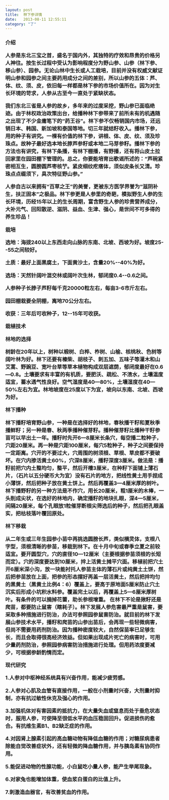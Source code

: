 ```yaml
---
layout: post
title:  林下参详情
date:   2013-08-11 12:55:11
category: "了"
---
```


<h3>
介绍

人参是东北三宝之首，盛名于国内外，其独特的疗效和昂贵的价格另人神往。按生长过程中受认为影响程度分为野山参、山参（林下参、移山参）、园参。无论山林中生长或人工栽培，目前并没有权威文献证明山参和园参之间主要药用成分之间的差别，所以山参的五体：芦、体、纹、须、皮，依旧每一样都是林下参的市场价值所在。因为对生长环境的苛求，人参从古至今一直处于紧缺状态。

我们东北三省是人参的故乡，多年来的过度采挖，野山参已面临绝迹。由于林权政治政策出台，给播种林下参带来了前所未有的机遇随之出现了不少金庸笔下的“药王谷”。林下参不仅畅销国内市场，还远销日本、韩国、新加坡和泰国等地。切三年就结籽收入。播林下参，用的种子有讲究。一棵有价值的林下参，讲根、体、皮、纹、须及珍珠点。故种子最好选本地长脖芦参籽或本地二马芽参籽。播林下参的方法也有讲究，有林下条播，有林下棚播，有野播，还有将山皮土拉回家里在园田棚下管理的。总之，你要能培育出歌谣所述的：“芦碗紧密相互生，圆膀圆芦枣核艼。紧皮细纹疙瘩体，须似皮条长又清。珍珠点点缀须下，具次特征野山参。”

人参自古以来拥有“百草之王”的美誉，更被东方医学界誉为“滋阴补生，扶正固本”之极品。林下参更是人参里的奇葩，模拟野生人参的生长环境，历经15年以上的生长周期，富含野生人参的珍贵营养成分，大补元气、回阳散逆、滋阴、益血、生津、强心，是世间不可多得的养生珍品！

栽培

选地：海拨240以上东西走向山脉的东南、北坡、西坡为好。坡度25--55之间较好。

土质：最好上面黑腐土，下面黄沙土，含量20%--40%为好。

选场：天然针阔叶混交林或阔叶次生林，郁闭度0.4--0.6之间。

人参种子长脖子芦籽每千克20000粒左右，每亩3-6市斤左右。

园田棚栽要全阴棚，离地70公分左右。

收获：三年后可收种子，12--15年可收获。

栽植技术

林地的选择

树龄在20年以上，树种以椴树、白桦、柞树、山榆、核桃秋、色树等阔叶林为好。林下还要有榛柴、胡枝子、刺五加、五味子等灌木和山艾蒿、野豌豆、宽叶台草等草本植物构成双层遮荫，郁闭度最好在0.6—0.8。土壤要求有丰富的有机质，要肥沃、疏松、不渍水，土壤温度适宜，蓄水透气性良好。空气湿度是40—80%，土壤湿度在40—50%左右为宜。林地坡度在25度以下为宜，坡向以东南、北坡、西坡为好。

林下播种

林下播籽培育野山参，一种是在选择好的林地，春秋播干籽和夏秋季播鲜籽；另一种是春、秋两季播种催芽籽。播种催芽籽比播种干籽参苗可以早出土一年。播籽时先开6—8厘米长条穴，每空播二粒种子，穴距20厘米。再一种是穴距100厘米，每穴5粒种子，种子之间要保持一定距离。穴开的不要过大，穴周围的树须根、草根、草皮都不要破坏。在穴内掺活黄土60%，穴深8厘米，播籽深度3厘米。做法是：播籽前把穴内土整均匀，整平，然后开槽3厘米，在种籽下面铺上薄石片，（石片以五分硬币大为宜）没有石片的地方，把线性黄土用手捏成小薄饼，然后把种子放在黄土饼上。然后再覆盖3—4厘米厚的树叶。 林下播野籽的另一种方法是不作穴，用长20厘米，粗1厘米的木棒，一头削成尖状，在选好的林地内，确定播籽的地块扎眼，深4—5厘米，间隔20厘米，每个孔眼放1粒催芽断根尖筛选后的种子，然后把孔眼盖实，把枯枝落叶覆回原处。

林下移栽

从二年生或三年生园参小苗中再挑选圆膀长芦，类似横灵体，支根八字型，须根清晰的参苗，移栽到林下。在十月中旬或春季立夏之前较适宜。要开圆型穴，穴的直径10—12厘米（主要根据参苗须根的长短而定）。穴的深度要达到10厘米，拌上活黄土摊平穴面。移植前把穴土开6厘米深小沟，放一块能衬托人参苗主体的薄石片或纯黄土土饼，然后把参苗放在上面，把参的形态摆好再盖一层活黄土，然后把拌均匀的黑黄土（黑黄土比例4：6）覆盖上，要高于原地面5厘米防止穴土沉实后形成小坑积水料参。覆盖完土以后，再覆盖上5—6厘米厚树叶。有条件的可以摘掉花蕾，助长参根增重。 在林下不论是揪籽还是爬苗，都要防止鼠害（瞎耗子）。林下发展人参危害最严重是鼠害，要采取多种措施进行防治，办法可参照园参鼠害防治。就目前的林下发展山参技术水平，播籽和爬苗的山参出苗后，会再现一些轻微病害，但尚不需要用药剂防治。因为播种密度较大，自然保苗率已足够生长，而且会取得很高经济效益。但如果出现成片死亡的病害时，可用少量药剂防治，参照园参病害防治措施进行处理。但用药浓度要减少，可根据参龄酌情而定。

现代研究

1.人参对中枢神经系统具有兴奋作用，能减少疲劳感。

2.人参对心肌及血管有直接作用，一般在小剂量时兴奋，大剂量时抑制，亦有抗过敏性休克及强心的作用。

3.加强机体对有害因素的抵抗力，在大量失血或窒息而处于垂危状态时，服用人参，可使降至很低水平的血压稳固回升。促进损伤的愈合。有抗维生素B1、B2缺乏症的作用。

4.对因肾上腺素引起的高血糖动物有降低血糖的作用；对糖尿病患者除能自觉改善症状外，还有轻微的降血糖作用，并与胰岛素有协同作用。

5.能促进动物的性腺功能，小白鼠吃小量人参，能产生举尾现象。

6.对家兔也能增加体重，使血浆白蛋白的比值上升。

7.刺激造血器官，有改善贫血的作用。
</h3>
